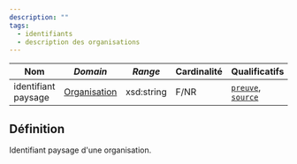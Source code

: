 ```yaml
---
description: ""
tags:
  - identifiants
  - description des organisations
---
```


| **Nom**             | ***Domain***                                            | ***Range*** | **Cardinalité** | **Qualificatifs**                            |
| ------------------- | ------------------------------------------------------- | ----------- | --------------- | -------------------------------------------- |
| identifiant paysage | [Organisation](../Classes/Organisation/Organisation.md) | xsd:string  | F/NR            | [`preuve`](preuve.md), [`source`](source.md) |

## Définition

Identifiant paysage d'une organisation.